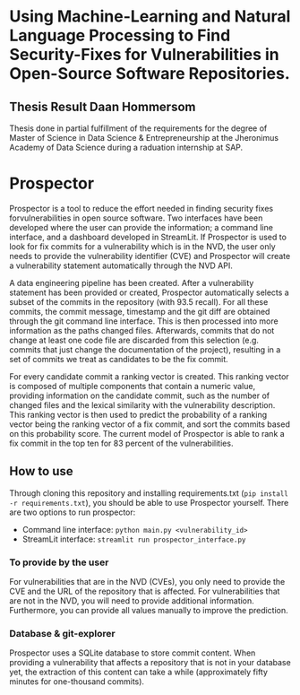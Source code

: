 # Using Machine-Learning and Natural Language Processing to Find Security-Fixes for Vulnerabilities in Open-Source Software Repositories.

## Thesis Result Daan Hommersom
Thesis done in partial fulfillment of the requirements for the degree of Master of Science in Data Science & Entrepreneurship at the Jheronimus Academy of Data Science during a raduation internship at SAP.

# Prospector
Prospector is a tool to reduce the effort needed in finding security fixes forvulnerabilities in open source software. Two interfaces have been developed where the user can provide the information; a command line interface, and a dashboard developed in StreamLit. If Prospector is used to look for fix commits for a vulnerability which is in the NVD, the user only needs to provide the vulnerability identifier (CVE) and Prospector will create a vulnerability statement automatically through the NVD API.

A data engineering pipeline has been created. After a vulnerability statement has been provided or created, Prospector automatically selects a subset of the commits in the repository (with 93.5 recall). For all these commits, the commit message, timestamp and the git diff are obtained through the git command line interface. This is then processed into more information as the paths changed files. Afterwards, commits that do not change at least one code file are discarded from this selection (e.g. commits that just change the documentation of the project), resulting in a set of commits we treat as candidates to be the fix commit.

For every candidate commit a ranking vector is created. This ranking vector is composed of multiple components that contain a numeric value, providing information on the candidate commit, such as the number of changed files and the lexical similarity with the vulnerability description. This ranking vector is then used to predict the probability of a ranking vector being the ranking vector of a fix commit, and sort the commits based on this probability score. The current model of Prospector is able to rank a fix commit in the top ten for 83 percent of the vulnerabilities.

## How to use

Through cloning this repository and installing requirements.txt (`pip install -r requirements.txt`), you should be able to use Prospector yourself. There are two options to run prospector:

 - Command line interface: `python main.py <vulnerability_id> `
 - StreamLit interface: `streamlit run prospector_interface.py`

### To provide by the user

For vulnerabilities that are in the NVD (CVEs), you only need to provide the CVE and the URL of the repository that is affected. For vulnerabilities that are not in the NVD, you will need to provide additional information. Furthermore, you can provide all values manually to improve the prediction.

### Database & git-explorer

Prospector uses a SQLite database to store commit content. When providing a vulnerability that affects a repository that is not in your database yet, the extraction of this content can take a while (approximately fifty minutes for one-thousand commits). 